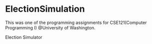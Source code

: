 # ElectionSimulation
This was one of the programming assignments for 
CSE121(Computer Programming I) @University of Washington.

Election Simulator
